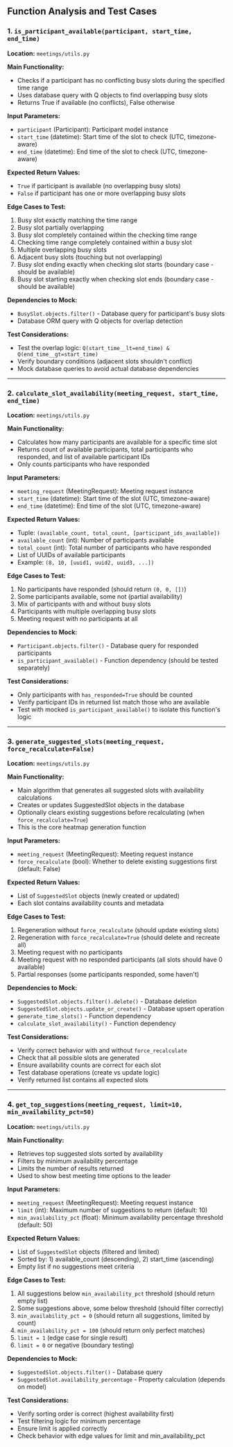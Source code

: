 ## Function Analysis and Test Cases

### 1. `is_participant_available(participant, start_time, end_time)`

**Location:** `meetings/utils.py`

**Main Functionality:**
- Checks if a participant has no conflicting busy slots during the specified time range
- Uses database query with Q objects to find overlapping busy slots
- Returns True if available (no conflicts), False otherwise

**Input Parameters:**
- `participant` (Participant): Participant model instance
- `start_time` (datetime): Start time of the slot to check (UTC, timezone-aware)
- `end_time` (datetime): End time of the slot to check (UTC, timezone-aware)

**Expected Return Values:**
- `True` if participant is available (no overlapping busy slots)
- `False` if participant has one or more overlapping busy slots

**Edge Cases to Test:**
1. Busy slot exactly matching the time range
2. Busy slot partially overlapping
3. Busy slot completely contained within the checking time range
4. Checking time range completely contained within a busy slot
5. Multiple overlapping busy slots
6. Adjacent busy slots (touching but not overlapping)
7. Busy slot ending exactly when checking slot starts (boundary case - should be available)
8. Busy slot starting exactly when checking slot ends (boundary case - should be available)

**Dependencies to Mock:**
- `BusySlot.objects.filter()` - Database query for participant's busy slots
- Database ORM query with Q objects for overlap detection

**Test Considerations:**
- Test the overlap logic: `Q(start_time__lt=end_time) & Q(end_time__gt=start_time)`
- Verify boundary conditions (adjacent slots shouldn't conflict)
- Mock database queries to avoid actual database dependencies

---

### 2. `calculate_slot_availability(meeting_request, start_time, end_time)`

**Location:** `meetings/utils.py`

**Main Functionality:**
- Calculates how many participants are available for a specific time slot
- Returns count of available participants, total participants who responded, and list of available participant IDs
- Only counts participants who have responded

**Input Parameters:**
- `meeting_request` (MeetingRequest): Meeting request instance
- `start_time` (datetime): Start time of the slot (UTC, timezone-aware)
- `end_time` (datetime): End time of the slot (UTC, timezone-aware)

**Expected Return Values:**
- Tuple: `(available_count, total_count, [participant_ids_available])`
- `available_count` (int): Number of participants available
- `total_count` (int): Total number of participants who have responded
- List of UUIDs of available participants
- Example: `(8, 10, [uuid1, uuid2, uuid3, ...])`

**Edge Cases to Test:**
1. No participants have responded (should return `(0, 0, [])`)
2. Some participants available, some not (partial availability)
3. Mix of participants with and without busy slots
4. Participants with multiple overlapping busy slots
5. Meeting request with no participants at all

**Dependencies to Mock:**
- `Participant.objects.filter()` - Database query for responded participants
- `is_participant_available()` - Function dependency (should be tested separately)

**Test Considerations:**
- Only participants with `has_responded=True` should be counted
- Verify participant IDs in returned list match those who are available
- Test with mocked `is_participant_available()` to isolate this function's logic

---

### 3. `generate_suggested_slots(meeting_request, force_recalculate=False)`

**Location:** `meetings/utils.py`

**Main Functionality:**
- Main algorithm that generates all suggested slots with availability calculations
- Creates or updates SuggestedSlot objects in the database
- Optionally clears existing suggestions before recalculating (when `force_recalculate=True`)
- This is the core heatmap generation function

**Input Parameters:**
- `meeting_request` (MeetingRequest): Meeting request instance
- `force_recalculate` (bool): Whether to delete existing suggestions first (default: False)

**Expected Return Values:**
- List of `SuggestedSlot` objects (newly created or updated)
- Each slot contains availability counts and metadata

**Edge Cases to Test:**
1. Regeneration without `force_recalculate` (should update existing slots)
2. Regeneration with `force_recalculate=True` (should delete and recreate all)
3. Meeting request with no participants
4. Meeting request with no responded participants (all slots should have 0 available)
5. Partial responses (some participants responded, some haven't)

**Dependencies to Mock:**
- `SuggestedSlot.objects.filter().delete()` - Database deletion
- `SuggestedSlot.objects.update_or_create()` - Database upsert operation
- `generate_time_slots()` - Function dependency
- `calculate_slot_availability()` - Function dependency

**Test Considerations:**
- Verify correct behavior with and without `force_recalculate`
- Check that all possible slots are generated
- Ensure availability counts are correct for each slot
- Test database operations (create vs update logic)
- Verify returned list contains all expected slots

---

### 4. `get_top_suggestions(meeting_request, limit=10, min_availability_pct=50)`

**Location:** `meetings/utils.py`

**Main Functionality:**
- Retrieves top suggested slots sorted by availability
- Filters by minimum availability percentage
- Limits the number of results returned
- Used to show best meeting time options to the leader

**Input Parameters:**
- `meeting_request` (MeetingRequest): Meeting request instance
- `limit` (int): Maximum number of suggestions to return (default: 10)
- `min_availability_pct` (float): Minimum availability percentage threshold (default: 50)

**Expected Return Values:**
- List of `SuggestedSlot` objects (filtered and limited)
- Sorted by: 1) available_count (descending), 2) start_time (ascending)
- Empty list if no suggestions meet criteria

**Edge Cases to Test:**
1. All suggestions below `min_availability_pct` threshold (should return empty list)
2. Some suggestions above, some below threshold (should filter correctly)
3. `min_availability_pct = 0` (should return all suggestions, limited by count)
4. `min_availability_pct = 100` (should return only perfect matches)
5. `limit = 1` (edge case for single result)
6. `limit = 0` or negative (boundary testing)

**Dependencies to Mock:**
- `SuggestedSlot.objects.filter()` - Database query
- `SuggestedSlot.availability_percentage` - Property calculation (depends on model)

**Test Considerations:**
- Verify sorting order is correct (highest availability first)
- Test filtering logic for minimum percentage
- Ensure limit is applied correctly
- Check behavior with edge values for limit and min_availability_pct
